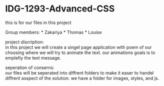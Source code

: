 # IDG-1293-Advanced-CSS
this is for our files in this project 



Group members:
    * Zakariya 
    * Thomas
    * Louise

project discription:       
    in this project we will create a singel page application with poem of our choosing where we will try to animate the text. our animations goals is to emplefiy the text message.

seperation of conserns:   
     our files will be seperated into diffrent folders to make it easer to handel diffrent asspect of the solution. we have a folder for images, styles, and js. 